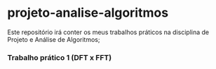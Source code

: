 # projeto-analise-algoritmos

Este repositório irá conter os meus trabalhos práticos na disciplina de Projeto e Análise de Algoritmos;

### Trabalho prático 1 (DFT x FFT)
